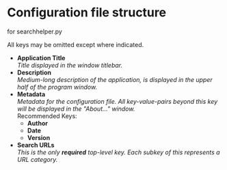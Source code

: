 # Configuration file structure

for searchhelper.py

All keys may be omitted except where indicated.

* **Application Title**  
  _Title displayed in the window titlebar._
* **Description**  
  _Medium-long description of the application, is displayed in the upper half of the program window._
* **Metadata**  
  _Metadata for the configuration file. All key-value-pairs beyond this key will be displayed in the "About..." window._  
  Recommended Keys:
  * **Author**
  * **Date**
  * **Version**
* **Search URLs**  
  _This is the only **required** top-level key. Each subkey of this represents a URL category._
  
